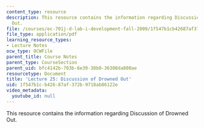 ```yaml
---
content_type: resource
description: This resource contains the information regarding Discussion of Drowned
  Out.
file: /courses/ec-701j-d-lab-i-development-fall-2009/1f547b1cb42687af372b9718ab86122e_MITEC_701JF09_lec25_nb.pdf
file_type: application/pdf
learning_resource_types:
- Lecture Notes
ocw_type: OCWFile
parent_title: Course Notes
parent_type: CourseSection
parent_uid: bfc4142b-703b-6e39-38b0-36308da800ae
resourcetype: Document
title: 'Lecture 25: Discussion of Drowned Out'
uid: 1f547b1c-b426-87af-372b-9718ab86122e
video_metadata:
  youtube_id: null
---
```

This resource contains the information regarding Discussion of Drowned Out.
